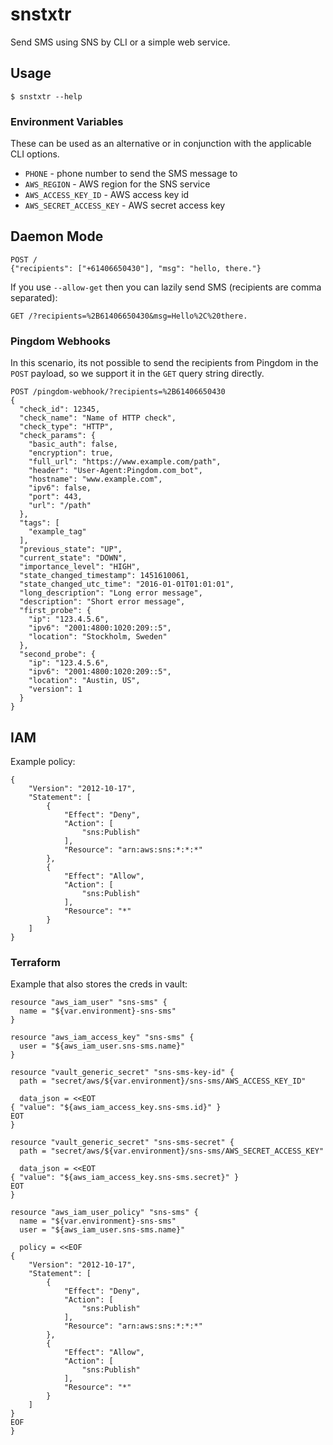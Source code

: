 # snstxtr

Send SMS using SNS by CLI or a simple web service.

## Usage

    $ snstxtr --help

### Environment Variables

These can be used as an alternative or in conjunction with the applicable CLI options.

- `PHONE` - phone number to send the SMS message to
- `AWS_REGION` - AWS region for the SNS service
- `AWS_ACCESS_KEY_ID` - AWS access key id
- `AWS_SECRET_ACCESS_KEY` - AWS secret access key

## Daemon Mode

```
POST /
{"recipients": ["+61406650430"], "msg": "hello, there."}
```

If you use `--allow-get` then you can lazily send SMS (recipients are comma separated):

```
GET /?recipients=%2B61406650430&msg=Hello%2C%20there.
```

### Pingdom Webhooks

In this scenario, its not possible to send the recipients from Pingdom in the
`POST` payload, so we support it in the `GET` query string directly.

```
POST /pingdom-webhook/?recipients=%2B61406650430
{
  "check_id": 12345,
  "check_name": "Name of HTTP check",
  "check_type": "HTTP",
  "check_params": {
    "basic_auth": false,
    "encryption": true,
    "full_url": "https://www.example.com/path",
    "header": "User-Agent:Pingdom.com_bot",
    "hostname": "www.example.com",
    "ipv6": false,
    "port": 443,
    "url": "/path"
  },
  "tags": [
    "example_tag"
  ],
  "previous_state": "UP",
  "current_state": "DOWN",
  "importance_level": "HIGH",
  "state_changed_timestamp": 1451610061,
  "state_changed_utc_time": "2016-01-01T01:01:01",
  "long_description": "Long error message",
  "description": "Short error message",
  "first_probe": {
    "ip": "123.4.5.6",
    "ipv6": "2001:4800:1020:209::5",
    "location": "Stockholm, Sweden"
  },
  "second_probe": {
    "ip": "123.4.5.6",
    "ipv6": "2001:4800:1020:209::5",
    "location": "Austin, US",
    "version": 1
  }
}
```

## IAM

Example policy:

```
{
    "Version": "2012-10-17",
    "Statement": [
        {
            "Effect": "Deny",
            "Action": [
                "sns:Publish"
            ],
            "Resource": "arn:aws:sns:*:*:*"
        },
        {
            "Effect": "Allow",
            "Action": [
                "sns:Publish"
            ],
            "Resource": "*"
        }
    ]
}
```

### Terraform

Example that also stores the creds in vault:

```
resource "aws_iam_user" "sns-sms" {
  name = "${var.environment}-sns-sms"
}

resource "aws_iam_access_key" "sns-sms" {
  user = "${aws_iam_user.sns-sms.name}"
}

resource "vault_generic_secret" "sns-sms-key-id" {
  path = "secret/aws/${var.environment}/sns-sms/AWS_ACCESS_KEY_ID"

  data_json = <<EOT
{ "value": "${aws_iam_access_key.sns-sms.id}" }
EOT
}

resource "vault_generic_secret" "sns-sms-secret" {
  path = "secret/aws/${var.environment}/sns-sms/AWS_SECRET_ACCESS_KEY"

  data_json = <<EOT
{ "value": "${aws_iam_access_key.sns-sms.secret}" }
EOT
}

resource "aws_iam_user_policy" "sns-sms" {
  name = "${var.environment}-sns-sms"
  user = "${aws_iam_user.sns-sms.name}"

  policy = <<EOF
{
    "Version": "2012-10-17",
    "Statement": [
        {
            "Effect": "Deny",
            "Action": [
                "sns:Publish"
            ],
            "Resource": "arn:aws:sns:*:*:*"
        },
        {
            "Effect": "Allow",
            "Action": [
                "sns:Publish"
            ],
            "Resource": "*"
        }
    ]
}
EOF
}
```
